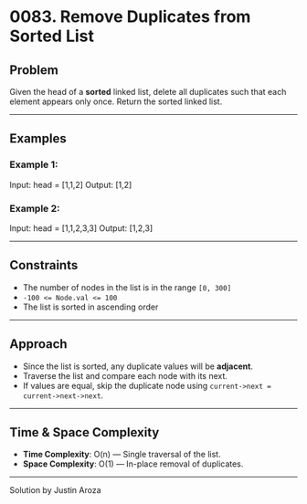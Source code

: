 # 0083. Remove Duplicates from Sorted List

## Problem

Given the head of a **sorted** linked list, delete all duplicates such that each element appears only once. Return the sorted linked list.

---

## Examples

### Example 1:

Input: head = [1,1,2]
Output: [1,2]

### Example 2:

Input: head = [1,1,2,3,3]
Output: [1,2,3]

---

## Constraints

- The number of nodes in the list is in the range `[0, 300]`
- `-100 <= Node.val <= 100`
- The list is sorted in ascending order

---

## Approach

- Since the list is sorted, any duplicate values will be **adjacent**.
- Traverse the list and compare each node with its next.
- If values are equal, skip the duplicate node using `current->next = current->next->next`.

---

## Time & Space Complexity

- **Time Complexity**: O(n) — Single traversal of the list.
- **Space Complexity**: O(1) — In-place removal of duplicates.

---

Solution by Justin Aroza
